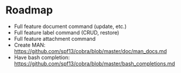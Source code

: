 # Roadmap

- Full feature document command (update, etc.)
- Full feature label command (CRUD, restore)
- Full feature attachment command
- Create MAN: https://github.com/spf13/cobra/blob/master/doc/man_docs.md
- Have bash completion:
  https://github.com/spf13/cobra/blob/master/bash_completions.md

